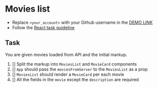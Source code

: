 # Movies list
- Replace `<your_account>` with your Github username in the
 [DEMO LINK](https://<your_account>.github.io/react_movies-list/)
- Follow the [React task guideline](https://github.com/mate-academy/react_task-guideline#react-tasks-guideline)

## Task
You are given movies loaded from API and the initial markup.
1. [] Split the markup into `MoviesList` and `MovieCard` components
1. [] `App` should pass the `moviesFromServer` to the `MoviesList` as a prop
1. [] `MoviesList` should render a `MovieCard` per each movie
1. [] All the fields in the `movie` except the `description` are required
